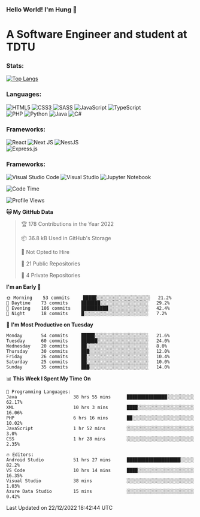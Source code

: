 ### Hello World! I'm Hung :wave:

# A Software Engineer and student at TDTU

### Stats:
[![Top Langs](https://github-readme-stats.vercel.app/api/top-langs/?username=Kuroo-nekoo&layout=compact)](https://github.com/anuraghazra/github-readme-stats)

### Languages:
![HTML5](https://img.shields.io/badge/html5-%23E34F26.svg?style=for-the-badge&logo=html5&logoColor=%23E34F26&color=white)
![CSS3](https://img.shields.io/badge/css3-%231572B6.svg?style=for-the-badge&logo=css3&logoColor=%231572B6&color=white)
![SASS](https://img.shields.io/badge/SASS-hotpink.svg?style=for-the-badge&logo=SASS&logoColor=hotpink&color=white)
![JavaScript](https://img.shields.io/badge/javascript-%23323330.svg?style=for-the-badge&logo=javascript&logoColor=%23F7DF1E)
![TypeScript](https://img.shields.io/badge/typescript-%23007ACC.svg?style=for-the-badge&logo=typescript&logoColor=%23007ACC&color=white)  
![PHP](https://img.shields.io/badge/php-%23777BB4.svg?style=for-the-badge&logo=php&logoColor=white)
![Python](https://img.shields.io/badge/python-3670A0?style=for-the-badge&logo=python&logoColor=ffdd54)
![Java](https://img.shields.io/badge/java-%23ED8B00.svg?style=for-the-badge&logo=java&logoColor=white)
![C#](https://img.shields.io/badge/c%23-%23239120.svg?style=for-the-badge&logo=c-sharp&logoColor=white)


### Frameworks:
![React](https://img.shields.io/badge/react-%2320232a.svg?style=for-the-badge&logo=react&logoColor=%%2361DAFB&color=white)
![Next JS](https://img.shields.io/badge/Next-black?style=for-the-badge&logo=next.js&logoColor=black&color=white)
![NestJS](https://img.shields.io/badge/nestjs-%23E0234E.svg?style=for-the-badge&logo=nestjs&logoColor=%23E0234E&color=white)  
![Express.js](https://img.shields.io/badge/express.js-%23404d59.svg?style=for-the-badge&logo=express&logoColor=%2361DAFB)

### Frameworks:
![Visual Studio Code](https://img.shields.io/badge/Visual%20Studio%20Code-0078d7.svg?style=for-the-badge&logo=visual-studio-code&logoColor=white)
![Visual Studio](https://img.shields.io/badge/Visual%20Studio-5C2D91.svg?style=for-the-badge&logo=visual-studio&logoColor=white)
![Jupyter Notebook](https://img.shields.io/badge/jupyter-%23FA0F00.svg?style=for-the-badge&logo=jupyter&logoColor=white)

<!--START_SECTION:waka-->
![Code Time](http://img.shields.io/badge/Code%20Time-262%20hrs%2036%20mins-blue)

![Profile Views](http://img.shields.io/badge/Profile%20Views-8-blue)

**🐱 My GitHub Data** 

> 🏆 178 Contributions in the Year 2022
 > 
> 📦 36.8 kB Used in GitHub's Storage 
 > 
> 🚫 Not Opted to Hire
 > 
> 📜 21 Public Repositories 
 > 
> 🔑 4 Private Repositories  
 > 
**I'm an Early 🐤** 

```text
🌞 Morning    53 commits     █████░░░░░░░░░░░░░░░░░░░░   21.2% 
🌆 Daytime    73 commits     ███████░░░░░░░░░░░░░░░░░░   29.2% 
🌃 Evening    106 commits    ██████████░░░░░░░░░░░░░░░   42.4% 
🌙 Night      18 commits     █░░░░░░░░░░░░░░░░░░░░░░░░   7.2%

```
📅 **I'm Most Productive on Tuesday** 

```text
Monday       54 commits     █████░░░░░░░░░░░░░░░░░░░░   21.6% 
Tuesday      60 commits     ██████░░░░░░░░░░░░░░░░░░░   24.0% 
Wednesday    20 commits     ██░░░░░░░░░░░░░░░░░░░░░░░   8.0% 
Thursday     30 commits     ███░░░░░░░░░░░░░░░░░░░░░░   12.0% 
Friday       26 commits     ██░░░░░░░░░░░░░░░░░░░░░░░   10.4% 
Saturday     25 commits     ██░░░░░░░░░░░░░░░░░░░░░░░   10.0% 
Sunday       35 commits     ███░░░░░░░░░░░░░░░░░░░░░░   14.0%

```


📊 **This Week I Spent My Time On** 

```text
💬 Programming Languages: 
Java                     38 hrs 55 mins      ███████████████░░░░░░░░░░   62.17% 
XML                      10 hrs 3 mins       ████░░░░░░░░░░░░░░░░░░░░░   16.06% 
PHP                      6 hrs 16 mins       ██░░░░░░░░░░░░░░░░░░░░░░░   10.02% 
JavaScript               1 hr 52 mins        ░░░░░░░░░░░░░░░░░░░░░░░░░   3.0% 
CSS                      1 hr 28 mins        ░░░░░░░░░░░░░░░░░░░░░░░░░   2.35%

🔥 Editors: 
Android Studio           51 hrs 27 mins      ████████████████████░░░░░   82.2% 
VS Code                  10 hrs 14 mins      ████░░░░░░░░░░░░░░░░░░░░░   16.35% 
Visual Studio            38 mins             ░░░░░░░░░░░░░░░░░░░░░░░░░   1.03% 
Azure Data Studio        15 mins             ░░░░░░░░░░░░░░░░░░░░░░░░░   0.42%

```


 Last Updated on 22/12/2022 18:42:44 UTC
<!--END_SECTION:waka-->
